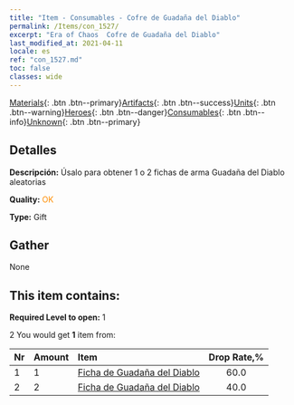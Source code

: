 ```yaml
---
title: "Item - Consumables - Cofre de Guadaña del Diablo"
permalink: /Items/con_1527/
excerpt: "Era of Chaos  Cofre de Guadaña del Diablo"
last_modified_at: 2021-04-11
locale: es
ref: "con_1527.md"
toc: false
classes: wide
---
```

 [Materials](/es/Items/){: .btn .btn--primary}[Artifacts](/es/Items/Artifacts/){: .btn .btn--success}[Units](/es/Items/Units/){: .btn .btn--warning}[Heroes](/es/Items/Heroes/){: .btn .btn--danger}[Consumables](/es/Items/Consumables/){: .btn .btn--info}[Unknown](/es/Items/Unknown/){: .btn .btn--primary}

## Detalles
 **Descripción:** Úsalo para obtener 1 o 2 fichas de arma Guadaña del Diablo aleatorias

 **Quality:** <span style="color: #FF8C00">OK</span>

 **Type:** Gift

## Gather

  None

## This item contains:

 **Required Level to open:** 1

 2 You would get **1** item  from:

  | Nr | Amount |     Item    | Drop Rate,% |
  |:---|:-------|:------------|:---------:|
  | 1 | 1 | [Ficha de Guadaña del Diablo](/es/Items/con_984/) | 60.0 | 
  | 2 | 2 | [Ficha de Guadaña del Diablo](/es/Items/con_984/) | 40.0 | 
